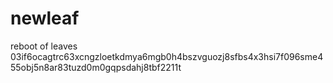 # newleaf
reboot of leaves
03if6ocagtrc63xcngzloetkdmya6mgb0h4bszvguozj8sfbs4x3hsi7f096sme455obj5n8ar83tuzd0m0gqpsdahj8tbf2211t
